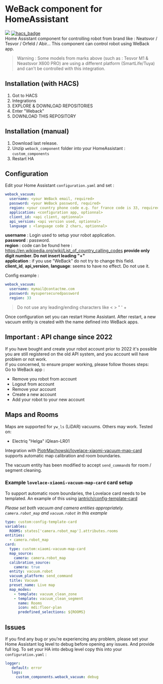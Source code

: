 # WeBack component for HomeAssistant

[![](https://img.shields.io/github/release/Jezza34000/homeassistant_weback_component/all.svg?style=for-the-badge)](https://github.com/Jezza34000/homeassistant_weback_component)
[![hacs_badge](https://img.shields.io/badge/HACS-Default-41BDF5.svg?style=for-the-badge)](https://github.com/hacs/integration)\
Home Assistant component for controlling robot from brand like : Neatsvor / Tesvor / Orfeld / Abir...
This component can control robot using WeBack app.

> Warning : Some models from marks above (such as : Tesvor M1 & Neastsvor X600 PRO) are using a different platform (SmartLife/Tuya) and can't be controlled with this integration. 

## Installation (with HACS)

1. Got to HACS 
2. Integrations 
3. EXPLORE & DOWNLOAD REPOSITORIES 
4. Enter "Weback"
5. DOWNLOAD THIS REPOSITORY

## Installation (manual)

1. Download last release.
2. Unzip `weback_component` folder into your HomeAssistant : `custom_components`
3. Restart HA

## Configuration

Edit your Home Assistant `configuration.yaml` and set :

``` YAML
weback_vacuum:
  username: <your WeBack email, required>
  password: <your WeBack password, required>
  region: <your country phone code e.g. for france code is 33, required>
  application: <configuration app, optionnal>
  client_id: <api client, optionnal>
  api_version: <api version used, optionnal> 
  language : <language code 2 chars, optionnal>
```

**username** : Login used to setup your robot application. \
**password** : password.\
**region** : code can be found here : https://en.wikipedia.org/wiki/List_of_country_calling_codes **provide only digit number. Do not insert leading "+"** \
**application** : if you use "WeBack" do not try to change this field.  \
**client_id**, **api_version**, **language**: seems to have no effect. Do not use it.

Config example :

``` YAML
weback_vacuum:
  username: mymail@contactme.com
  password: mysupersecuredpassword
  region: 33
```

> Do not use any leading/ending characters like < > " ' + 

Once configuration set you can restart Home Assistant.
After restart, a new vacuum entity is created with the name defined into WeBack apps.


## Important : API change since 2022

If you have bought and create your robot account prior to 2022 it's possible you are still registered on the old API system, and you account will have problem or not work. \
if you concerned, to ensure proper working, please follow thoses steps: \
Go to WeBack app :
* Remove you robot from account
* Logout from account
* Remove your account
* Create a new account
* Add your robot to your new account

## Maps and Rooms

Maps are supported for `yw_ls` (LiDAR) vacuums. Others may work. Tested on:

  - Electriq "Helga" iQlean-LR01

Integration with [PiotrMachowski/lovelace-xiaomi-vacuum-map-card](https://github.com/PiotrMachowski/lovelace-xiaomi-vacuum-map-card) supports automatic map calibration and room boundaries.

The vacuum entity has been modified to accept `send_command`s for room / segment cleaning.

### Example `lovelace-xiaomi-vacuum-map-card` card setup

To support automatic room boundaries, the Lovelace card needs to be templated. An example of this using [iantrich/config-template-card](https://github.com/iantrich/config-template-card)

*Please set both vacuum and camera entities appropriately. `camera.robot_map` and `vacuum.robot` in this example*


``` YAML
type: custom:config-template-card
variables:
  ROOMS: states['camera.robot_map'].attributes.rooms
entities:
  - camera.robot_map
card:
  type: custom:xiaomi-vacuum-map-card
  map_source:
    camera: camera.robot_map
  calibration_source:
    camera: true
  entity: vacuum.robot
  vacuum_platform: send_command
  title: Vacuum
  preset_name: Live map
  map_modes:
    - template: vacuum_clean_zone
    - template: vacuum_clean_segment
      name: Rooms
      icon: mdi:floor-plan
      predefined_selections: ${ROOMS}

```

## Issues

If you find any bug or you're experiencing any problem, please set your Home Assistant log level to debug before opening any issues. And provide full log.
To set your HA into debug level copy this into your `configuration.yaml` :

``` YAML
logger:
   default: error
   logs:
     custom_components.weback_vacuum: debug
```



